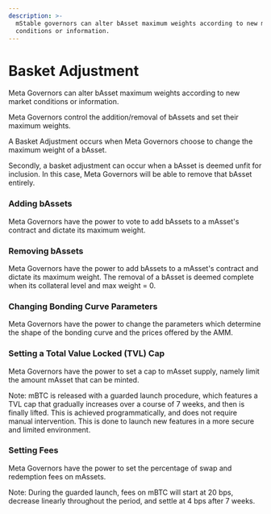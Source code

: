 ```yaml
---
description: >-
  mStable governors can alter bAsset maximum weights according to new market
  conditions or information.
---
```


# Basket Adjustment

Meta Governors can alter bAsset maximum weights according to new market conditions or information.

Meta Governors control the addition/removal of bAssets and set their maximum weights.

A Basket Adjustment occurs when Meta Governors choose to change the maximum weight of a bAsset.

Secondly, a basket adjustment can occur when a bAsset is deemed unfit for inclusion. In this case, Meta Governors will be able to remove that bAsset entirely.

### **Adding bAssets**

Meta Governors have the power to vote to add bAssets to a mAsset's contract and dictate its maximum weight.

### **Removing bAssets**

Meta Governors have the power to add bAssets to a mAsset's contract and dictate its maximum weight. The removal of a bAsset is deemed complete when its collateral level and max weight = 0.

### Changing Bonding Curve Parameters

Meta Governors have the power to change the parameters which determine the shape of the bonding curve and the prices offered by the AMM.

### Setting a Total Value Locked \(TVL\) Cap

Meta Governors have the power to set a cap to mAsset supply, namely limit the amount mAsset that can be minted.

Note: mBTC is released with a guarded launch procedure, which features a TVL cap that gradually increases over a course of 7 weeks, and then is finally lifted. This is achieved programmatically, and does not require manual intervention. This is done to launch new features in a more secure and limited environment.

### Setting Fees

Meta Governors have the power to set the percentage of swap and redemption fees on mAssets.

Note: During the guarded launch, fees on mBTC will start at 20 bps, decrease linearly throughout the period, and settle at 4 bps after 7 weeks.

